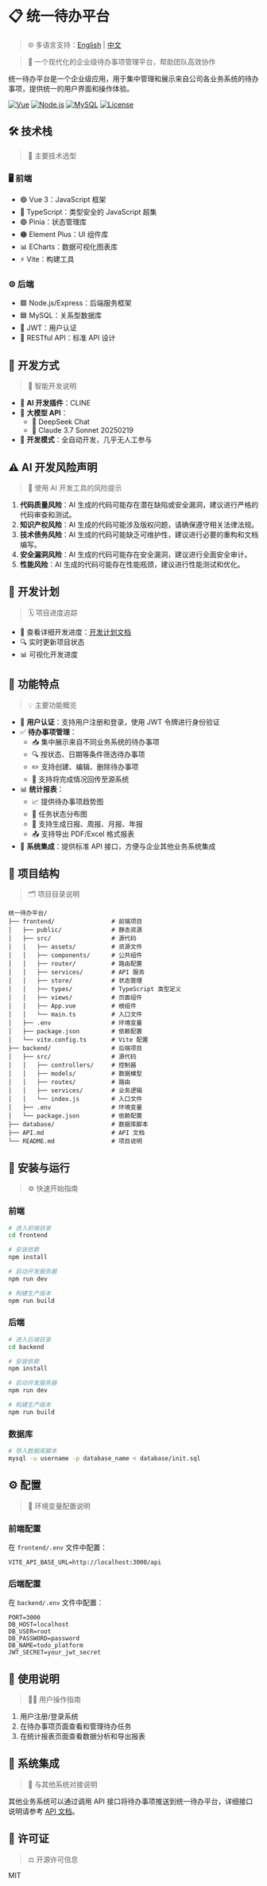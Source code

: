 # 📋 统一待办平台

> 🌐 多语言支持：[English](../en/README.en.md) | [中文](./README.zh.md)

> 🚀 一个现代化的企业级待办事项管理平台，帮助团队高效协作

统一待办平台是一个企业级应用，用于集中管理和展示来自公司各业务系统的待办事项，提供统一的用户界面和操作体验。

[![Vue](https://img.shields.io/badge/Vue-3.x-brightgreen)](https://vuejs.org/)
[![Node.js](https://img.shields.io/badge/Node.js-18.x-green)](https://nodejs.org/)
[![MySQL](https://img.shields.io/badge/MySQL-8.0-blue)](https://www.mysql.com/)
[![License](https://img.shields.io/badge/License-MIT-yellow)](LICENSE)

## 🛠️ 技术栈

> 🔧 主要技术选型

### 🖥️ 前端

- 🟢 Vue 3：JavaScript 框架
- 🔵 TypeScript：类型安全的 JavaScript 超集
- 🟣 Pinia：状态管理库
- 🟠 Element Plus：UI 组件库
- 📊 ECharts：数据可视化图表库
- ⚡ Vite：构建工具

### ⚙️ 后端

- 🟩 Node.js/Express：后端服务框架
- 🟦 MySQL：关系型数据库
- 🔑 JWT：用户认证
- 🔗 RESTful API：标准 API 设计

## 🤖 开发方式

> 🧠 智能开发说明

- 🤖 **AI 开发插件**：CLINE
- 🧠 **大模型 API**：
  - 🐙 DeepSeek Chat
  - 🤖 Claude 3.7 Sonnet 20250219
- 🚀 **开发模式**：全自动开发，几乎无人工参与

## ⚠️ AI 开发风险声明

> 🚨 使用 AI 开发工具的风险提示

1. **代码质量风险**：AI 生成的代码可能存在潜在缺陷或安全漏洞，建议进行严格的代码审查和测试。
2. **知识产权风险**：AI 生成的代码可能涉及版权问题，请确保遵守相关法律法规。
3. **技术债务风险**：AI 生成的代码可能缺乏可维护性，建议进行必要的重构和文档编写。
4. **安全漏洞风险**：AI 生成的代码可能存在安全漏洞，建议进行全面安全审计。
5. **性能风险**：AI 生成的代码可能存在性能瓶颈，建议进行性能测试和优化。

## 📅 开发计划

> 🗓️ 项目进度追踪

- 📄 查看详细开发进度：[开发计划文档](./DEVELOPMENT_PLAN.md)
- 🔍 实时更新项目状态
- 📊 可视化开发进度

## 🎯 功能特点

> 💡 主要功能概览

- 🔐 **用户认证**：支持用户注册和登录，使用 JWT 令牌进行身份验证
- ✅ **待办事项管理**：
  - 📥 集中展示来自不同业务系统的待办事项
  - 🔍 按状态、日期等条件筛选待办事项
  - ✏️ 支持创建、编辑、删除待办事项
  - 🔄 支持将完成情况回传至源系统
- 📊 **统计报表**：
  - 📈 提供待办事项趋势图
  - 🎯 任务状态分布图
  - 📅 支持生成日报、周报、月报、年报
  - 📤 支持导出 PDF/Excel 格式报表
- 🤝 **系统集成**：提供标准 API 接口，方便与企业其他业务系统集成

## 📂 项目结构

> 🗂️ 项目目录说明

```
统一待办平台/
├── frontend/                # 前端项目
│   ├── public/              # 静态资源
│   ├── src/                 # 源代码
│   │   ├── assets/          # 资源文件
│   │   ├── components/      # 公共组件
│   │   ├── router/          # 路由配置
│   │   ├── services/        # API 服务
│   │   ├── store/           # 状态管理
│   │   ├── types/           # TypeScript 类型定义
│   │   ├── views/           # 页面组件
│   │   ├── App.vue          # 根组件
│   │   └── main.ts          # 入口文件
│   ├── .env                 # 环境变量
│   ├── package.json         # 依赖配置
│   └── vite.config.ts       # Vite 配置
├── backend/                 # 后端项目
│   ├── src/                 # 源代码
│   │   ├── controllers/     # 控制器
│   │   ├── models/          # 数据模型
│   │   ├── routes/          # 路由
│   │   ├── services/        # 业务逻辑
│   │   └── index.js         # 入口文件
│   ├── .env                 # 环境变量
│   └── package.json         # 依赖配置
├── database/                # 数据库脚本
├── API.md                   # API 文档
└── README.md                # 项目说明
```

## 🚀 安装与运行

> ⚙️ 快速开始指南

### 前端

```bash
# 进入前端目录
cd frontend

# 安装依赖
npm install

# 启动开发服务器
npm run dev

# 构建生产版本
npm run build
```

### 后端

```bash
# 进入后端目录
cd backend

# 安装依赖
npm install

# 启动开发服务器
npm run dev

# 构建生产版本
npm run build
```

### 数据库

```bash
# 导入数据库脚本
mysql -u username -p database_name < database/init.sql
```

## ⚙️ 配置

> 🔧 环境变量配置说明

### 前端配置

在 `frontend/.env` 文件中配置：

```
VITE_API_BASE_URL=http://localhost:3000/api
```

### 后端配置

在 `backend/.env` 文件中配置：

```
PORT=3000
DB_HOST=localhost
DB_USER=root
DB_PASSWORD=password
DB_NAME=todo_platform
JWT_SECRET=your_jwt_secret
```

## 📖 使用说明

> 👨‍💻 用户操作指南

1. 用户注册/登录系统
2. 在待办事项页面查看和管理待办任务
3. 在统计报表页面查看数据分析和导出报表

## 🤝 系统集成

> 🔗 与其他系统对接说明

其他业务系统可以通过调用 API 接口将待办事项推送到统一待办平台，详细接口说明请参考 [API 文档](./API.zh.md)。

## 📜 许可证

> ⚖️ 开源许可信息

MIT
